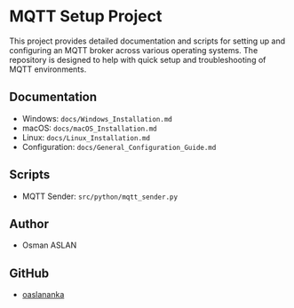 # MQTT Setup Project

This project provides detailed documentation and scripts for setting up and configuring an MQTT broker across various operating systems. The repository is designed to help with quick setup and troubleshooting of MQTT environments.

## Documentation
- Windows: `docs/Windows_Installation.md`
- macOS: `docs/macOS_Installation.md`
- Linux: `docs/Linux_Installation.md`
- Configuration: `docs/General_Configuration_Guide.md`

## Scripts
- MQTT Sender: `src/python/mqtt_sender.py`

## Author
- Osman ASLAN

## GitHub
- [oaslananka](https://github.com/oaslananka)
